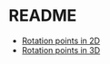 # README
* <a href="https://www.geogebra.org/m/x65utam4" target="_blank">Rotation points in 2D</a>
* [Rotation points in 3D](https://www.geogebra.org/m/fmt3wsna)
